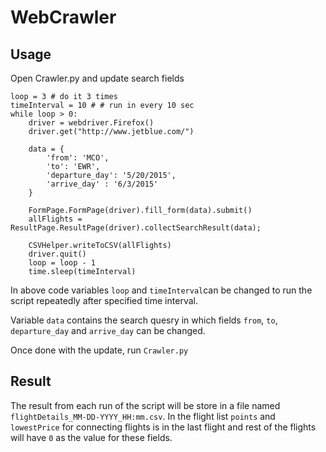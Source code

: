 # WebCrawler

## Usage
Open Crawler.py and update search fields

```(Python)
loop = 3 # do it 3 times
timeInterval = 10 # # run in every 10 sec 
while loop > 0:
    driver = webdriver.Firefox()
    driver.get("http://www.jetblue.com/")

    data = {
        'from': 'MCO',
        'to': 'EWR',
        'departure_day': '5/20/2015',
        'arrive_day' : '6/3/2015'
    }

    FormPage.FormPage(driver).fill_form(data).submit()
    allFlights = ResultPage.ResultPage(driver).collectSearchResult(data);
    
    CSVHelper.writeToCSV(allFlights)
    driver.quit() 
    loop = loop - 1
    time.sleep(timeInterval)
```

In above code variables `loop` and `timeInterval`can be changed to run the script repeatedly after specified time interval.  

Variable `data` contains the search quesry in which fields `from`, `to`, `departure_day` and `arrive_day` can be changed.

Once done with the update, run `Crawler.py`

## Result
The result from each run of the script will be store in a file named `flightDetails_MM-DD-YYYY_HH:mm.csv`. 
In the flight list `points` and `lowestPrice` for connecting flights is in the last flight and rest of the flights will have `0` as the value for these fields.


